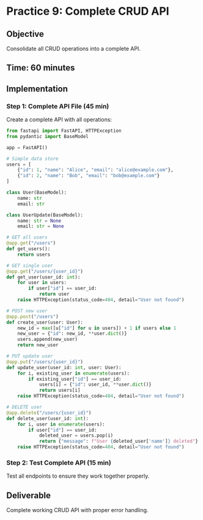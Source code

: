 # Practice 9: Complete CRUD API

## Objective

Consolidate all CRUD operations into a complete API.

## Time: 60 minutes

## Implementation

### Step 1: Complete API File (45 min)

Create a complete API with all operations:

```python
from fastapi import FastAPI, HTTPException
from pydantic import BaseModel

app = FastAPI()

# Simple data store
users = [
    {"id": 1, "name": "Alice", "email": "alice@example.com"},
    {"id": 2, "name": "Bob", "email": "bob@example.com"}
]

class User(BaseModel):
    name: str
    email: str

class UserUpdate(BaseModel):
    name: str = None
    email: str = None

# GET all users
@app.get("/users")
def get_users():
    return users

# GET single user
@app.get("/users/{user_id}")
def get_user(user_id: int):
    for user in users:
        if user["id"] == user_id:
            return user
    raise HTTPException(status_code=404, detail="User not found")

# POST new user
@app.post("/users")
def create_user(user: User):
    new_id = max([u["id"] for u in users]) + 1 if users else 1
    new_user = {"id": new_id, **user.dict()}
    users.append(new_user)
    return new_user

# PUT update user
@app.put("/users/{user_id}")
def update_user(user_id: int, user: User):
    for i, existing_user in enumerate(users):
        if existing_user["id"] == user_id:
            users[i] = {"id": user_id, **user.dict()}
            return users[i]
    raise HTTPException(status_code=404, detail="User not found")

# DELETE user
@app.delete("/users/{user_id}")
def delete_user(user_id: int):
    for i, user in enumerate(users):
        if user["id"] == user_id:
            deleted_user = users.pop(i)
            return {"message": f"User {deleted_user['name']} deleted"}
    raise HTTPException(status_code=404, detail="User not found")
```

### Step 2: Test Complete API (15 min)

Test all endpoints to ensure they work together properly.

## Deliverable

Complete working CRUD API with proper error handling.
